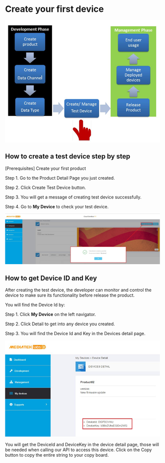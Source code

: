 # Create your first device

![](https://raw.githubusercontent.com/Mediatek-Cloud/MCS/master/graphics/CreateTestDevice.JPG)

## How to create a test device step by step

[Prerequisites] Create your first product

Step 1. Go to the Product Detail Page you just created.

Step 2. Click Create Test Device button.

Step 3. You will get a message of creating test device successfully.

Step 4. Go to **My Device** to check your test device.

![](https://raw.githubusercontent.com/Mediatek-Cloud/MCS/master/graphics/TestDevice.jpg)



## How to get Device ID and Key



After creating the test device, the developer can monitor and control the device to make sure its functionality before release the product.

You will find the Device Id by:

Step 1. Click **My Device** on the left navigator.

Step 2. Click Detail to get into any device you created.

Step 3. You will find the Device Id and Key in the Devices detail page.


![](https://raw.githubusercontent.com/Mediatek-Cloud/MCS/master/graphics/DeviceId.jpg)



You will get the DeviceId and DeviceKey in the device detail page, those will be needed when calling our API to access this device. Click on the Copy button to copy the entire string to your copy board.


